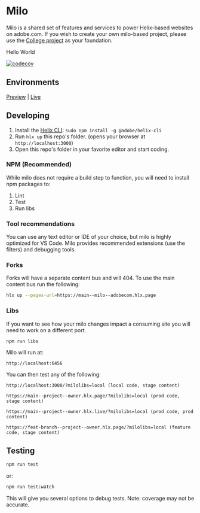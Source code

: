 # Milo
Milo is a shared set of features and services to power Helix-based websites on adobe.com. If you wish to create your own milo-based project, please use the [College project](https://github.com/adobecom/milo-college) as your foundation.

Hello World

[![codecov](https://codecov.io/gh/adobecom/milo/branch/main/graph/badge.svg?token=a7ZTCbitBt)](https://codecov.io/gh/adobecom/milo)

## Environments
[Preview](https://main--milo--adobecom.hlx.page) | [Live](https://milo.adobe.com)

## Developing
1. Install the [Helix CLI](https://github.com/adobe/helix-cli): `sudo npm install -g @adobe/helix-cli`
1. Run `hlx up` this repo's folder. (opens your browser at `http://localhost:3000`)
1. Open this repo's folder in your favorite editor and start coding.

### NPM (Recommended)
While milo does not require a build step to function, you will need to install npm packages to:

1. Lint
2. Test
3. Run libs

### Tool recommendations
You can use any text editor or IDE of your choice, but milo is highly optimized for VS Code. Milo provides recommended extensions (use the filters) and debugging tools.

### Forks
Forks will have a separate content bus and will 404. To use the main content bus run the following:
```bash
hlx up --pages-url=https://main--milo--adobecom.hlx.page
```

### Libs
If you want to see how your milo changes impact a consuming site you will need to work on a different port.
```
npm run libs  
```
Milo will run at:
```
http://localhost:6456
```
You can then test any of the following:
```
http://localhost:3000/?milolibs=local (local code, stage content)

https://main--project--owner.hlx.page/?milolibs=local (prod code, stage content)

https://main--project--owner.hlx.live/?milolibs=local (prod code, prod content)

https://feat-branch--project--owner.hlx.page/?milolibs=local (feature code, stage content)
```

## Testing
```sh
npm run test
```
or:
```sh
npm run test:watch
```
This will give you several options to debug tests. Note: coverage may not be accurate.
